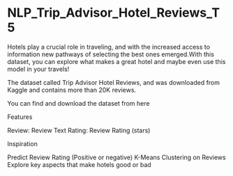 # NLP_Trip_Advisor_Hotel_Reviews_T5
Hotels play a crucial role in traveling, and with the increased access to information new pathways of selecting the best ones emerged.With this dataset, you can explore what makes a great hotel and maybe even use this model in your travels!

The dataset called Trip Advisor Hotel Reviews, and was downloaded from Kaggle and contains more than 20K reviews.

You can find and download the dataset from here

Features

Review: Review Text
Rating: Review Rating (stars)

Inspiration

Predict Review Rating (Positive or negative)
K-Means Clustering on Reviews
Explore key aspects that make hotels good or bad
